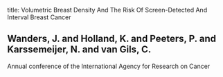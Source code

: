title: Volumetric Breast Density And The Risk Of Screen-Detected And Interval Breast Cancer

## Wanders, J. and Holland, K. and Peeters, P. and Karssemeijer, N. and van Gils, C.
Annual conference of the International Agency for Research on Cancer


